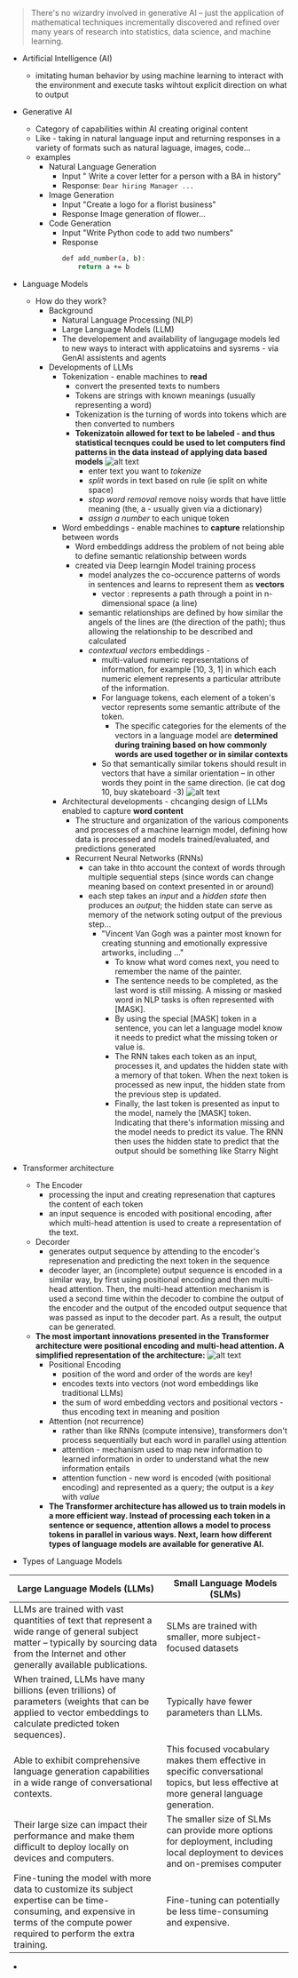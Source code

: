 
> There's no wizardry involved in generative AI – just the application of mathematical techniques incrementally discovered and refined over many years of research into statistics, data science, and machine learning. 


* Artificial Intelligence (AI) 
    * imitating human behavior by using machine learning to interact with the environment and execute tasks wihtout explicit direction on what to output
* Generative AI 
    * Category of capabilities within AI creating original content
    * Like - taking in natural language input and returning responses in a variety of formats such as natural laguage, images, code... 
    * examples
        * Natural Language Generation 
            * Input " Write a cover letter for a person with a BA in history"
            * Response: ``` Dear hiring Manager ... ```
        * Image Generation
            * Input "Create a logo for a florist business"
            * Response  Image generation of flower... 
        * Code Generation 
            * Input "Write Python code to add two numbers"
            * Response 
                ```sh
                def add_number(a, b):
                    return a += b
                ```
* Language Models
    * How do they work?
        * Background
            * Natural Language Processing (NLP) 
            * Large Language Models (LLM)
            * The developement and availability of langugage models led to new ways to interact with applicatoins and sysrems - via GenAI assistents and agents
        * Developments of LLMs
            * Tokenization - enable machines to **read**
                * convert the presented texts to numbers
                * Tokens are strings with known meanings (usually representing a word)
                * Tokenization is the turning of words into tokens which are then converted to numbers
                * **Tokenizatoin allowed for text to be labeled - and thus statistical tecnques could be used to let computers find patterns in the data instead of applying data based models**
                    ![alt text](./images/tokenization.png)
                    * enter text you want to _tokenize_
                    * _split_ words in text based on rule (ie split on white space)
                    * _stop word removal_ remove noisy words that have little meaning (the, a - usually given via a dictionary)
                    * _assign a number_ to each unique token
            * Word embeddings - enable machines to **capture** relationship between words
                * Word embeddings address the problem of not being able to define semantic relationship between words
                * created via Deep learngin Model training process
                    * model analyzes the co-occurence patterns of words in sentences and learns to represent them as **vectors**
                        * vector : represents a path through a point in n-dimensional space (a line)
                    * semantic relationships are defined by how similar the angels of the lines are (the direction of the path); thus allowing the relationship to be described and calculated
                    * _contextual vectors_ embeddings - 
                        * multi-valued numeric representations of information, for example [10, 3, 1] in which each numeric element represents a particular attribute of the information. 
                        * For language tokens, each element of a token's vector represents some semantic attribute of the token. 
                            * The specific categories for the elements of the vectors in a language model are **determined during training based on how commonly words are used together or in similar contexts**
                        * So that semantically similar tokens should result in vectors that have a similar orientation – in other words they point in the same direction. (ie cat dog 10, buy skateboard -3)
                    ![alt text](images/embeddings.png)
            * Architectural developments - chcanging design of LLMs enabled to capture **word content**
                * The structure and organization of the various components and processes of a machine learnign model, defining how data is processed and models trained/evaluated, and predictions generated
                * Recurrent Neural Networks (RNNs)
                    * can take in thto account the context of words through multiple sequential steps (since words can change meaning based on context presented in or around)
                    * each step takes an _input_ and a _hidden state_ then produces an _output_; the hidden state can serve as memory of the network soting output of the previous step...
                        * "Vincent Van Gogh was a painter most known for creating stunning and emotionally expressive artworks, including ..."
                            * To know what word comes next, you need to remember the name of the painter. 
                            * The sentence needs to be completed, as the last word is still missing. A missing or masked word in NLP tasks is often represented with [MASK]. 
                            * By using the special [MASK] token in a sentence, you can let a language model know it needs to predict what the missing token or value is.
                            * The RNN takes each token as an input, processes it, and updates the hidden state with a memory of that token. When the next token is processed as new input, the hidden state from the previous step is updated.
                            * Finally, the last token is presented as input to the model, namely the [MASK] token. Indicating that there's information missing and the model needs to predict its value. The RNN then uses the hidden state to predict that the output should be something like Starry Night
* Transformer architecture
    * The Encoder
        * processing the input and creating represenation that captures the content of each token
        * an input sequence is encoded with positional encoding, after which multi-head attention is used to create a representation of the text.
    * Decorder 
        * generates output sequence by attending to the encoder's represenation and predicting the next token in the sequence
        * decoder layer, an (incomplete) output sequence is encoded in a similar way, by first using positional encoding and then multi-head attention. Then, the multi-head attention mechanism is used a second time within the decoder to combine the output of the encoder and the output of the encoded output sequence that was passed as input to the decoder part. As a result, the output can be generated.
    * **The most important innovations presented in the Transformer architecture were positional encoding and multi-head attention. A simplified representation of the architecture:** 
        ![alt text](images/transformers.png)
        * Positional Encoding 
            * position of the word and order of the words are key!
            * encodes texts into vectors (not word embeddings like traditional LLMs)
            * the sum of word embedding vectors and positional vectors - thus encoding text in meaning and position
        * Attention (not recurrence)
            * rather than like RNNs (compute intensive), transformers don't process sequentially but each word in parallel using attention 
            * attention - mechanism used to map new information to learned information in order to understand what the new information entails
            * attention function - new word is encoded (with positional encoding) and represented as a query; the output is a _key_ with _value_
        * **The Transformer architecture has allowed us to train models in a more efficient way. Instead of processing each token in a sentence or sequence, attention allows a model to process tokens in parallel in various ways. Next, learn how different types of language models are available for generative AI.**

* Types of Language Models

| Large Language Models (LLMs) | Small Language Models (SLMs) |
| ------- | ----- |
| LLMs are trained with vast quantities of text that represent a wide range of general subject matter – typically by sourcing data from the Internet and other generally available publications. | SLMs are trained with smaller, more subject-focused datasets|
|When trained, LLMs have many billions (even trillions) of parameters (weights that can be applied to vector embeddings to calculate predicted token sequences). | Typically have fewer parameters than LLMs.|
|Able to exhibit comprehensive language generation capabilities in a wide range of conversational contexts.	| This focused vocabulary makes them effective in specific conversational topics, but less effective at more general language generation.|
| Their large size can impact their performance and make them difficult to deploy locally on devices and computers. |	The smaller size of SLMs can provide more options for deployment, including local deployment to devices and on-premises computer|
|Fine-tuning the model with more data to customize its subject expertise can be time-consuming, and expensive in terms of the compute power required to perform the extra training.	| Fine-tuning can potentially be less time-consuming and expensive.|

* 